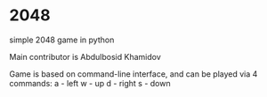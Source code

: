 # 2048
simple 2048 game in python

Main contributor is Abdulbosid Khamidov

Game is based on command-line interface, and can be played via 4 commands:
  a - left
  w - up
  d - right
  s - down
